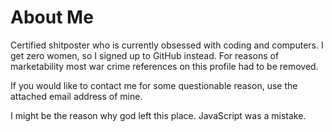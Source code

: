 # About Me #

Certified shitposter who is currently obsessed with coding and computers. I get zero women, so I signed up to GitHub instead. For reasons of marketability most war crime references on this profile had to be removed.

If you would like to contact me for some questionable reason, use the attached email address of mine.

I might be the reason why god left this place. JavaScript was a mistake.

